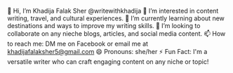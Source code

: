 👋 Hi, I’m Khadija Falak Sher @writewithkhadija
👀 I’m interested in content writing, travel, and cultural experiences.
🌱 I’m currently learning about new destinations and ways to improve my writing skills.
💞️ I’m looking to collaborate on any nieche blogs, articles, and social media content.
📫 How to reach me: DM me on Facebook or email me at khadijafalaksher5@gmail.com
😄 Pronouns: she/her
⚡ Fun Fact: I'm a versatile writer who can craft engaging content on any niche or topic!


